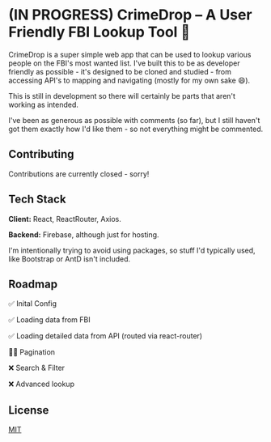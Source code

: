 
# (IN PROGRESS) CrimeDrop – A User Friendly FBI Lookup Tool 👮
CrimeDrop is a super simple web app that can be used to lookup various people on the FBI's most wanted list. I've built this to be as developer friendly as possible - it's designed to be cloned and studied - from accessing API's to mapping and navigating (mostly for my own sake 😄).

This is still in development so there will certainly be parts that aren't working as intended.

I've been as generous as possible with comments (so far),  but I still haven't got them exactly how I'd like them - so not everything might be commented.

## Contributing

Contributions are currently closed - sorry!



## Tech Stack

**Client:** React, ReactRouter, Axios.

**Backend:** Firebase, although just for hosting.

I'm intentionally trying to avoid using packages, so stuff I'd typically used, like Bootstrap or AntD isn't included.



## Roadmap

✅ Inital Config

✅ Loading data from FBI

✅ Loading detailed data from API (routed via react-router)

👨‍💻 Pagination

❌ Search & Filter

❌ Advanced lookup


## License

[MIT](https://choosealicense.com/licenses/mit/)


